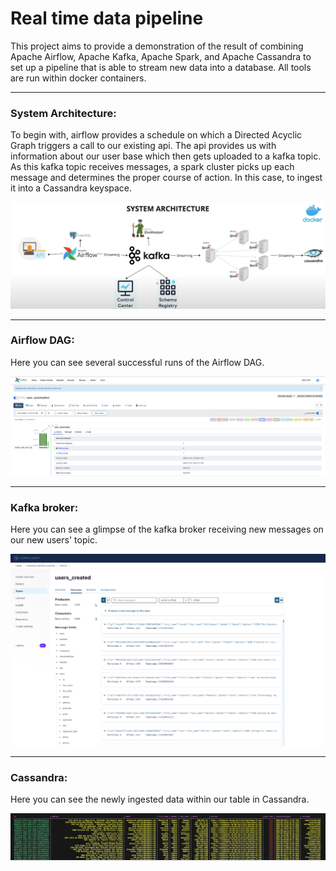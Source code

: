 # Real time data pipeline

This project aims to provide a demonstration of the result of combining Apache Airflow, Apache Kafka, Apache Spark, and Apache Cassandra to set up a pipeline that is able to stream new data into a database. All tools are run within docker containers.

---

### System Architecture:

To begin with, airflow provides a schedule on which a Directed Acyclic Graph triggers a call to our existing api. The api provides us with information about our user base which then gets uploaded to a kafka topic. As this kafka topic receives messages, a spark cluster picks up each message and determines the proper course of action. In this case, to ingest it into a Cassandra keyspace.

![System Arch Diagram](screenshots/sys-arch-ss.png "Pipeline Architecture")

---

### Airflow DAG:

Here you can see several successful runs of the Airflow DAG.

![Airflow](screenshots/airflow-ss.png "Airflow DAG")

---

### Kafka broker:

Here you can see a glimpse of the kafka broker receiving new messages on our new users' topic.

![Kafka Broker](screenshots/kafka-broker-ss.png "Kafka Broker")

---

### Cassandra:

Here you can see the newly ingested data within our table in Cassandra.

![Cassandra table](screenshots/cass-ss.png "Cassandra table")